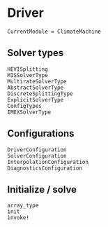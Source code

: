 # Driver

```@meta
CurrentModule = ClimateMachine
```
## Solver types

```@docs
HEVISplitting
MISSolverType
MultirateSolverType
AbstractSolverType
DiscreteSplittingType
ExplicitSolverType
ConfigTypes
IMEXSolverType
```

## Configurations

```@docs
DriverConfiguration
SolverConfiguration
InterpolationConfiguration
DiagnosticsConfiguration
```

## Initialize / solve

```@docs
array_type
init
invoke!
```

